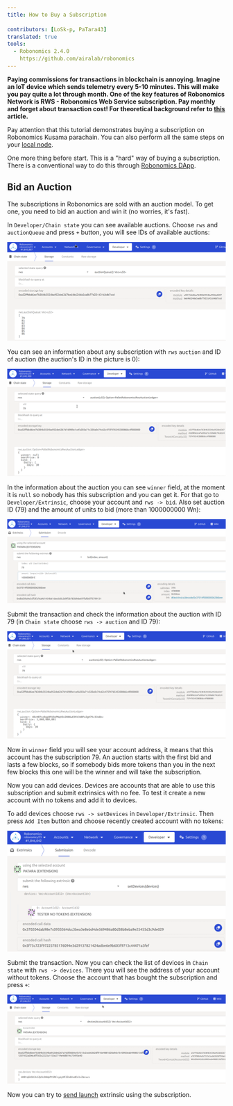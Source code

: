 ```yaml
---
title: How to Buy a Subscription

contributors: [LoSk-p, PaTara43]
translated: true
tools:   
  - Robonomics 2.4.0
    https://github.com/airalab/robonomics
---
```


**Paying commissions for transactions in blockchain is annoying. Imagine an IoT device which sends telemetry every 5-10 
minutes. This will make you pay quite a lot through month. One of the key features of Robonomics Network is RWS - Robonomics
Web Service subscription. Pay monthly and forget about transaction cost! For theoretical background refer to 
[this](https://blog.aira.life/rws-overview-part-2-heterogeneous-tokenomics-afc209cc855) article.**

<robo-wiki-note type="warning" title="Parachain">

  Pay attention that this tutorial demonstrates buying a subscription on Robonomics Kusama parachain. You can also perform
  all the same steps on your [local node](/docs/run-dev-node).

  One more thing before start. This is a "hard" way of buying a subscription. There is a conventional way to do this through
  [Robonomics DApp](https://dapp.robonomics.network/#/).

</robo-wiki-note>

## Bid an Auction

The subscriptions in Robonomics are sold with an auction model. To get one, you need to bid an auction and win it (no worries, it's fast).

In `Developer/Chain state` you can see available auctions. 
Choose `rws` and `auctionQueue` and press `+` button, you will see IDs of available auctions:

![queue](../images/dev-node/queue.png)

You can see an information about any subscription with `rws` `auction` and ID of auction (the auction's ID in the picture is 0):

![auction](../images/dev-node/auction.png)

In the information about the auction you can see `winner` field, at the moment it is `null` so nobody has this subscription
and you can get it. For that go to `Developer/Extrinsic`, choose your account and `rws -> bid`. Also set auction ID (79) and 
the amount of units to bid (more than 1000000000 Wn):

![bid](../images/dev-node/bid.png)

Submit the transaction and check the information about the auction with ID 79 (in `Chain state` choose `rws -> auction` and ID 79):

![win](../images/dev-node/auc_win.png)

Now in `winner` field you will see your account address, it means that this account has the subscription 79. An auction
starts with the first bid and lasts a few blocks, so if somebody bids more tokens than you in the next few blocks this one 
will be the winner and will take the subscription.

Now you can add devices. Devices are accounts that are able to use this subscription and submit extrinsics with no fee.
To test it create a new account with no tokens and add it to devices. 

To add devices choose `rws -> setDevices` in `Developer/Extrinsic`. Then press `Add Item` button and choose recently
created account with no tokens:

![set_devices](../images/dev-node/set_devices.png)

Submit the transaction. Now you can check the list of devices in `Chain state` with `rws -> devices`. There you will
see the address of your account without tokens. Choose the account that has bought the subscription and press `+`:

![devices](../images/dev-node/devices.png)

Now you can try to [send launch](/docs/subscription-launch) extrinsic using the subscription.
